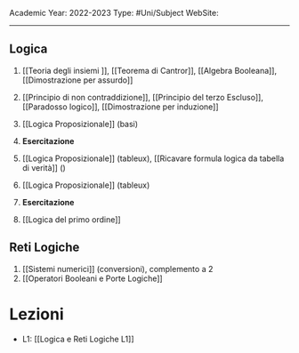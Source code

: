 Academic Year: 2022-2023
Type: #Uni/Subject
WebSite: 

---
## Logica
 1. [[Teoria degli insiemi ]], [[Teorema di Cantror]],  [[Algebra Booleana]],  [[Dimostrazione per assurdo]]
 
 2. [[Principio di non contraddizione]], [[Principio del terzo Escluso]], [[Paradosso logico]], [[Dimostrazione per induzione]]
 
 3. [[Logica Proposizionale]]  (basi)

 4. **Esercitazione**

 5. [[Logica Proposizionale]] (tableux), [[Ricavare formula logica da tabella di verità]] ()
 
 6. [[Logica Proposizionale]] (tableux)
 
 7. **Esercitazione**

 8. [[Logica del primo ordine]]

## Reti Logiche
1. [[Sistemi numerici]] (conversioni), complemento a 2
2. [[Operatori Booleani e Porte Logiche]]

# Lezioni
- L1: [[Logica e Reti Logiche L1]]



